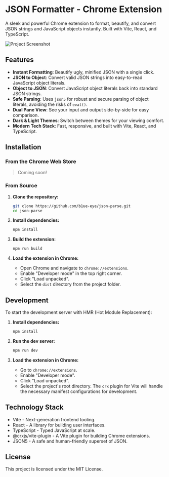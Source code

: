 # JSON Formatter - Chrome Extension

A sleek and powerful Chrome extension to format, beautify, and convert JSON strings and JavaScript objects instantly. Built with Vite, React, and TypeScript.

![Project Screenshot](https://ibb.co/KpyL4h1K) <!-- TODO: Add a screenshot of the extension -->

## Features

- **Instant Formatting**: Beautify ugly, minified JSON with a single click.
- **JSON to Object**: Convert valid JSON strings into easy-to-read JavaScript object literals.
- **Object to JSON**: Convert JavaScript object literals back into standard JSON strings.
- **Safe Parsing**: Uses `json5` for robust and secure parsing of object literals, avoiding the risks of `eval()`.
- **Dual Pane View**: See your input and output side-by-side for easy comparison.
- **Dark & Light Themes**: Switch between themes for your viewing comfort.
- **Modern Tech Stack**: Fast, responsive, and built with Vite, React, and TypeScript.

## Installation

### From the Chrome Web Store

> Coming soon!

### From Source

1.  **Clone the repository:**
    ```bash
    git clone https://github.com/b1ue-eye/json-parse.git
    cd json-parse
    ```

2.  **Install dependencies:**
    ```bash
    npm install
    ```

3.  **Build the extension:**
    ```bash
    npm run build
    ```

4.  **Load the extension in Chrome:**
    - Open Chrome and navigate to `chrome://extensions`.
    - Enable "Developer mode" in the top right corner.
    - Click "Load unpacked".
    - Select the `dist` directory from the project folder.

## Development

To start the development server with HMR (Hot Module Replacement):

1.  **Install dependencies:**
    ```bash
    npm install
    ```

2.  **Run the dev server:**
    ```bash
    npm run dev
    ```

3.  **Load the extension in Chrome:**
    - Go to `chrome://extensions`.
    - Enable "Developer mode".
    - Click "Load unpacked".
    - Select the project's root directory. The `crx` plugin for Vite will handle the necessary manifest configurations for development.

## Technology Stack

- Vite - Next-generation frontend tooling.
- React - A library for building user interfaces.
- TypeScript - Typed JavaScript at scale.
- @crxjs/vite-plugin - A Vite plugin for building Chrome extensions.
- JSON5 - A safe and human-friendly superset of JSON.

## License

This project is licensed under the MIT License.